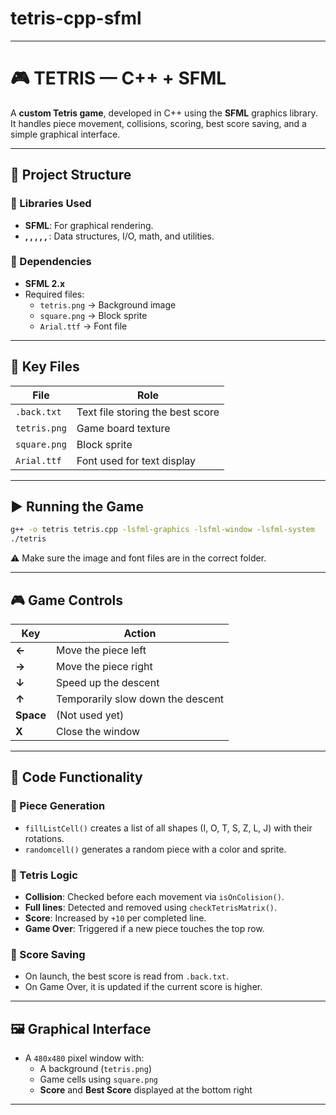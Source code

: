 # tetris-cpp-sfml

---

# 🎮 TETRIS — C++ + SFML

A **custom Tetris game**, developed in C++ using the **SFML** graphics library. It handles piece movement, collisions, scoring, best score saving, and a simple graphical interface.

---

## 🧱 Project Structure

### 🔹 Libraries Used

- **SFML**: For graphical rendering.
- **<queue>, <vector>, <iostream>, <fstream>, <cmath>, <random>**: Data structures, I/O, math, and utilities.

### 🔹 Dependencies

- **SFML 2.x**
- Required files:
  - `tetris.png` → Background image
  - `square.png` → Block sprite
  - `Arial.ttf` → Font file

---

## 📂 Key Files

| File          | Role                                      |
|---------------|-------------------------------------------|
| `.back.txt`   | Text file storing the best score          |
| `tetris.png`  | Game board texture                        |
| `square.png`  | Block sprite                              |
| `Arial.ttf`   | Font used for text display                |

---

## ▶️ Running the Game

```bash
g++ -o tetris tetris.cpp -lsfml-graphics -lsfml-window -lsfml-system
./tetris
```

⚠️ Make sure the image and font files are in the correct folder.

---

## 🎮 Game Controls

| Key           | Action                                 |
|---------------|----------------------------------------|
| **←**         | Move the piece left                    |
| **→**         | Move the piece right                   |
| **↓**         | Speed up the descent                   |
| **↑**         | Temporarily slow down the descent      |
| **Space**     | (Not used yet)                         |
| **X**         | Close the window                       |

---

## 🧩 Code Functionality

### 🎲 Piece Generation
- `fillListCell()` creates a list of all shapes (I, O, T, S, Z, L, J) with their rotations.
- `randomcell()` generates a random piece with a color and sprite.

### 🧠 Tetris Logic
- **Collision**: Checked before each movement via `isOnColision()`.
- **Full lines**: Detected and removed using `checkTetrisMatrix()`.
- **Score**: Increased by `+10` per completed line.
- **Game Over**: Triggered if a new piece touches the top row.

### 📝 Score Saving
- On launch, the best score is read from `.back.txt`.
- On Game Over, it is updated if the current score is higher.

---

## 🖼 Graphical Interface

- A `480x480` pixel window with:
  - A background (`tetris.png`)
  - Game cells using `square.png`
  - **Score** and **Best Score** displayed at the bottom right

---

